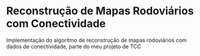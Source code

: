 # Reconstrução de Mapas Rodoviários com Conectividade
Implementação do algoritmo de reconstrução de mapas rodoviários com dados de conectividade, parte do meu projeto de TCC
